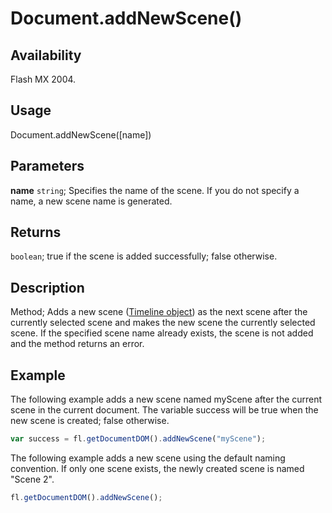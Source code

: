 # Document.addNewScene()

## Availability

Flash MX 2004.

## Usage

Document.addNewScene([name])

## Parameters

**name** `string`; Specifies the name of the scene. If you do not specify a name, a new scene name is generated.

## Returns

`boolean`; true if the scene is added successfully; false otherwise.

## Description

Method; Adds a new scene ([Timeline object](../Timeline_object/Timeline_summary.md)) as the next scene after the currently selected scene and makes the new scene the currently selected scene. If the specified scene name already exists, the scene is not added and the method returns an error.

## Example

The following example adds a new scene named myScene after the current scene in the current document. The variable success will be true when the new scene is created; false otherwise.

```javascript
var success = fl.getDocumentDOM().addNewScene("myScene");
```

The following example adds a new scene using the default naming convention. If only one scene exists, the newly created scene is named "Scene 2".

```javascript
fl.getDocumentDOM().addNewScene();
```
